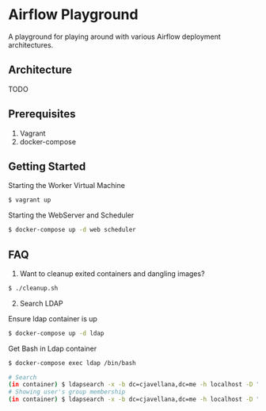 # Airflow Playground
A playground for playing around with various Airflow deployment architectures.

## Architecture
TODO

## Prerequisites

1. Vagrant
2. docker-compose

## Getting Started

Starting the Worker Virtual Machine
```bash
$ vagrant up
``` 

Starting the WebServer and Scheduler
```bash
$ docker-compose up -d web scheduler
```
## FAQ

1. Want to cleanup exited containers and dangling images?

```bash
$ ./cleanup.sh
```

2. Search LDAP

Ensure ldap container is up
```bash
$ docker-compose up -d ldap
```

Get Bash in Ldap container
```bash
$ docker-compose exec ldap /bin/bash
```

```bash
# Search
(in container) $ ldapsearch -x -b dc=cjavellana,dc=me -h localhost -D "cn=admin,dc=cjavellana,dc=me" -w secret
# Showing user's group membership
(in container) $ ldapsearch -x -b dc=cjavellana,dc=me -h localhost -D "cn=admin,dc=cjavellana,dc=me" -w secret memberof
```
